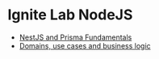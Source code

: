 # Ignite Lab NodeJS

- [NestJS and Prisma Fundamentals](./lectures/lecture-01-nestjs-and-prisma-fundamentals.md)
- [Domains, use cases and business logic](./lectures//lecture-02-domains-use-cases-and-business-logic.md)
